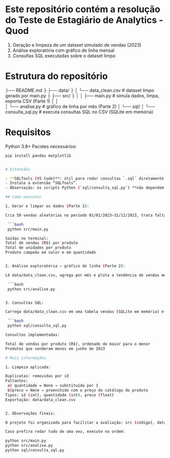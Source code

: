 # Este repositório contém a resolução do Teste de Estagiário de Analytics - Quod

1. Geração e limpeza de um dataset simulado de vendas (2023)
2. Análise exploratória com gráfico de linha mensal
3. Consultas SQL executadas sobre o dataset limpo


# Estrutura do repositório


├── README.md
├
├── data/
├
│   └── data_clean.csv          # dataset limpo gerado por main.py
├
├── src/
├   │
│   ├── main.py   # simula dados, limpa, exporta CSV (Parte 1)
│   │              
│   └── analise.py              # gráfico de linha por mês (Parte 2)
│
└── sql/
    │
    └── consulta_sql.py         # executa consultas SQL no CSV (SQLite em memória)


# Requisitos

Python 3.8+
Pacotes necessários:
  ```bash
 pip install pandas matplotlib


# Extensões

- **SQLTools (VS Code)**: útil para rodar consultas `.sql` diretamente no editor.
- Instale a extensão “SQLTools”.
- Observação: os scripts Python (`sql/consulta_sql.py`) **não dependem** dessa extensão — ela serve apenas para execução interativa das queries dentro do VS Code.

## Como executar

1. Gerar e limpar os dados (Parte 1):

Cria 50 vendas aleatórias no período 01/01/2023–31/12/2023, trata faltantes, remove duplicatas, converte tipos e salva em data/data_clean.csv.  

   ```bash
   python src/main.py

Saídas no terminal:
Total de vendas (R$) por produto
Total de unidades por produto
Produto campeão em valor e em quantidade


2. Análise exploratória – gráfico de linha (Parte 2):

Lê data/data_clean.csv, agrega por mês e plota a tendência de vendas mensais.

   ```bash
   python src/analise.py


3. Consultas SQL:

Carrega data/data_clean.csv em uma tabela vendas (SQLite em memória) e executa as queries pedidas.

   ```bash
   python sql/consulta_sql.py

Consultas implementadas:

Total de vendas por produto (R$), ordenado do maior para o menor
Produtos que venderam menos em junho de 2023

# Mais informações

1. Limpeza aplicada:

Duplicatas: removidas por id
Faltantes:
   a) quantidade = None → substituída por 1
   b)preco = None → preenchido com o preço do catálogo do produto
Tipos: id (int), quantidade (int), preco (float)
Exportação: data/data_clean.csv


2. Observações finais:

O projeto foi organizado para facilitar a avaliação: src (código), data (dados), sql (consultas).

Caso prefira rodar tudo de uma vez, execute na ordem:

python src/main.py
python src/analise.py
python sql/consulta_sql.py
